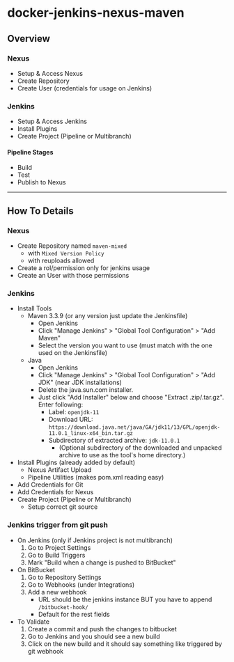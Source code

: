 # docker-jenkins-nexus-maven

## Overview

### Nexus
- Setup & Access Nexus
- Create Repository
- Create User (credentials for usage on Jenkins)

### Jenkins
- Setup & Access Jenkins
- Install Plugins
- Create Project (Pipeline or Multibranch)

#### Pipeline Stages
- Build
- Test
- Publish to Nexus

---

## How To Details

### Nexus
- Create Repository named `maven-mixed`
    - with `Mixed Version Policy`
    - with reuploads allowed
- Create a rol/permission only for jenkins usage
- Create an User with those permissions

### Jenkins
- Install Tools
    - Maven 3.3.9 (or any version just update the Jenkinsfile)
        - Open Jenkins
        - Click "Manage Jenkins" > "Global Tool Configuration" > "Add Maven"
        - Select the version you want to use (must match with the one used on the Jenkinsfile)
    - Java
        - Open Jenkins
        - Click "Manage Jenkins" > "Global Tool Configuration" > "Add JDK" (near JDK installations)
        - Delete the java.sun.com installer.
        - Just click "Add Installer" below and choose "Extract .zip/.tar.gz". Enter following:
            - Label: `openjdk-11`
            - Download URL: `https://download.java.net/java/GA/jdk11/13/GPL/openjdk-11.0.1_linux-x64_bin.tar.gz`
            - Subdirectory of extracted archive: `jdk-11.0.1`
                - (Optional subdirectory of the downloaded and unpacked archive to use as the tool's home directory.)
- Install Plugins (already added by default)
    - Nexus Artifact Upload
    - Pipeline Utilities (makes pom.xml reading easy)
- Add Credentials for Git
- Add Credentials for Nexus
- Create Project (Pipeline or Multibranch)
    - Setup correct git source

### Jenkins trigger from git push
- On Jenkins (only if Jenkins project is not multibranch)
	1. Go to Project Settings
	1. Go to Build Triggers
	1. Mark "Build when a change is pushed to BitBucket"
- On BitBucket
	1. Go to Repository Settings
	1. Go to Webhooks (under Integrations)
	1. Add a new webhook
		- URL should be the jenkins instance BUT you have to append `/bitbucket-hook/`
		- Default for the rest fields
- To Validate
	1. Create a commit and push the changes to bitbucket
	1. Go to Jenkins and you should see a new build
	1. Click on the new build and it should say something like triggered by git webhook

